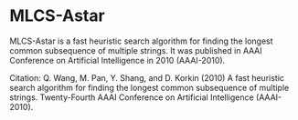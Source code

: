 # MLCS-Astar

MLCS-Astar is a fast heuristic search algorithm for finding the longest common subsequence of multiple strings. It was published in AAAI Conference on Artificial Intelligence in 2010 (AAAI-2010).

Citation: Q. Wang, M. Pan, Y. Shang, and D. Korkin (2010) A fast heuristic search algorithm for finding the longest common subsequence of multiple strings.  Twenty-Fourth AAAI Conference on Artificial Intelligence (AAAI-2010). 
